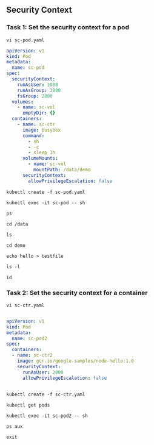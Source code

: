 ## Security Context

### Task 1: Set the security context for a pod
```
vi sc-pod.yaml
```
```yaml
apiVersion: v1
kind: Pod
metadata:
  name: sc-pod
spec:
  securityContext:
    runAsUser: 1000
    runAsGroup: 3000
    fsGroup: 2000
  volumes:
    - name: sc-vol
      emptyDir: {}
  containers:
    - name: sc-ctr
      image: busybox
      command:
        - sh
        - -c
        - sleep 1h
      volumeMounts:
        - name: sc-vol
          mountPath: /data/demo
      securityContext:
        allowPrivilegeEscalation: false
```
```
kubectl create -f sc-pod.yaml
```
```
kubectl exec -it sc-pod -- sh
```
```
ps
```
```
cd /data
```
```
ls
```
```
cd demo
```
```
echo hello > testfile
```
```
ls -l
```
```
id
```

### Task 2: Set the security context for a container

```
vi sc-ctr.yaml
```
```yaml

apiVersion: v1
kind: Pod
metadata:
  name: sc-pod2
spec:
  containers:
  - name: sc-ctr2
    image: gcr.io/google-samples/node-hello:1.0
    securityContext:
      runAsUser: 2000
      allowPrivilegeEscalation: false
	  
```
```
kubectl create -f sc-ctr.yaml
```
```
kubectl get pods
```
```
kubectl exec -it sc-pod2 -- sh
```
```
ps aux
```
```
exit
```
```

